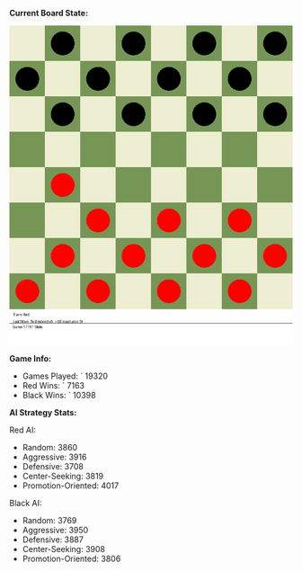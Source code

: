 
**Current Board State:**  
<!-- START_GIF -->
![Checkers Game](./checkers_game.gif)
<!-- END_GIF -->

**Game Info:**  
- Games Played: `<!-- GAMES_PLAYED --> 19320
- Red Wins: `<!-- RED_WINS --> 7163
- Black Wins: `<!-- BLACK_WINS --> 10398

<!-- AI_STATS -->
**AI Strategy Stats:**

Red AI:
- Random: 3860
- Aggressive: 3916
- Defensive: 3708
- Center-Seeking: 3819
- Promotion-Oriented: 4017

Black AI:
- Random: 3769
- Aggressive: 3950
- Defensive: 3887
- Center-Seeking: 3908
- Promotion-Oriented: 3806

